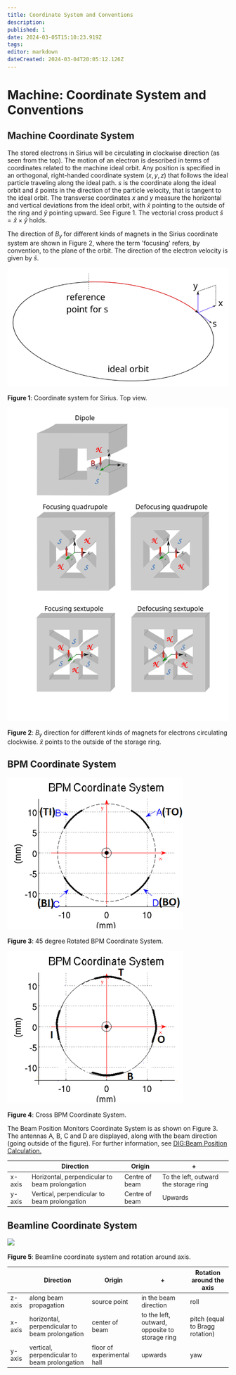 ```yaml
---
title: Coordinate System and Conventions
description: 
published: 1
date: 2024-03-05T15:10:23.919Z
tags: 
editor: markdown
dateCreated: 2024-03-04T20:05:12.126Z
---
```


# Machine: Coordinate System and Conventions

## Machine Coordinate System

The stored electrons in Sirius will be circulating in clockwise direction (as seen from the top). The motion of an electron is described in terms of coordinates related to the machine ideal orbit. Any position is specified in an orthogonal, right-handed coordinate system $(x,y, z)$ that follows the ideal particle traveling along the ideal path. $s$ is the coordinate along the ideal orbit and $\hat{s}$ points in the direction of the particle velocity, that is tangent to the ideal orbit. The transverse coordinates $x$ and $y$ measure the horizontal and vertical deviations from the ideal orbit, with $\hat{x}$ pointing to the outside of the ring and $\hat{y}$ pointing upward. See Figure 1. The vectorial cross product $\hat{s} = \hat{x} \times \hat{y}$ holds.

The direction of $B_y$ for different kinds of magnets in the Sirius coordinate system are shown in Figure 2, where the term 'focusing' refers, by convention, to the plane of the orbit. The direction of the electron velocity is given by $\hat{s}$.

![](/img/machine/coord_systs_and_conventions/ideal_orbit.svg)

**Figure 1**: Coordinate system for Sirius. Top view.

![](/img/machine/coord_systs_and_conventions/magnets_direction.svg)

**Figure 2**: $B_y$ direction for different kinds of magnets for electrons circulating clockwise. $\hat{x}$ points to the outside of the storage ring.

## BPM Coordinate System

![](/img/machine/coord_systs_and_conventions/45bpm_coord.png)

**Figure 3**: 45 degree Rotated BPM Coordinate System.

![](/img/machine/coord_systs_and_conventions/crossbpm_coord.png)

**Figure 4**: Cross BPM Coordinate System.      

The Beam Position Monitors Coordinate System is as shown on Figure 3. The antennas A, B, C and D are displayed, along with the beam direction (going outside of the figure). For further information, see [DIG:Beam Position Calculation.](/home/Groups/DIG/beam_position_calc)

| | Direction | Origin | + |
| --- | --- | --- | --- |
| x-axis | Horizontal, perpendicular to beam prolongation | Centre of beam | To the left, outward the storage ring |
| y-axis | Vertical, perpendicular to beam prolongation | Centre of beam | Upwards 

## Beamline Coordinate System

![](img/beamline_coord.png)

**Figure 5**: Beamline coordinate system and rotation around axis.    

| | Direction | Origin | + | Rotation around the axis |
| --- | --- | --- | --- | --- |
| z-axis | along beam propagation | source point | in the beam direction | roll |
| x-axis | horizontal, perpendicular to beam prolongation | center of beam | to the left, outward, opposite to storage ring | pitch (equal to Bragg rotation) |
| y-axis | vertical, perpendicular to beam prolongation | floor of experimental hall | upwards | yaw 